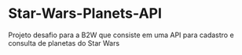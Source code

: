 # Star-Wars-Planets-API
Projeto desafio para a B2W que consiste em uma API para cadastro e consulta de planetas do Star Wars
